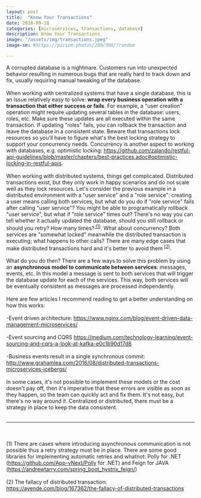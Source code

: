 ```yaml
---
layout: post
title:  "Know Your Transactions"
date: 2018-09-18
categories: [microservices, transactions, database]
description: Know Your Transactions.
image: "/assets/img/transactions.jpeg"
image-sm: #https://picsum.photos/200/300/?random

---
```


A corrupted database is a nightmare. Customers run into unexpected behavior resulting in numerous bugs that are really hard to track down and fix, usually requiring manual tweaking of the database.
<br><br>
When working with centralized systems that have a single database, this is an issue relatively easy to solve: **wrap every business operation with a transaction that either success or fails**. For example, a "user creation" operation might require updating several tables in the database: users, roles, etc. Make sure these updates are all executed within the same transaction. If updating "roles" fails, you can rollback the transaction and leave the database in a consistent state. Beware that transactions lock resources so you'll have to figure what's the best locking strategy to support your concurrency needs. Concurrency is another aspect to working with databases, e.g. optimistic locking: <https://github.com/zalando/restful-api-guidelines/blob/master/chapters/best-practices.adoc#optimistic-locking-in-restful-apis>.
<br><br>
When working with distributed systems, things get complicated. Distributed transactions exist, but they only work in happy scenarios and do not scale well as they lock resources. Let's consider the previous example in a distributed environment with a "user service" and a "role service": creating a user means calling both services, but what do you do if "role service" fails after calling "user service"? You might be able to programatically rollback "user service", but what if "role service" times out? There's no way you can tell whether it actually updated the database, should you still rollback or should you retry? How many times?<sup>[ (1)](#fnOne)</sup>. What about concurrency? Both services are "somewhat locked" meanwhile the distributed transaction is executing; what happens to other calls? There are many edge cases that make distributed transactions hard and it's better to avoid them <sup>[ (2)](#fnTwo)</sup>.
<br><br>
What do you do then? There are a few ways to solve this problem by using an **asynchronous model to communicate between services**: messages, events, etc. In this model a message is sent to both services that will trigger the database update for each of the services. This way, both services will be eventually consistent as messages are processed independently.
<br><br>
Here are few articles I recommend reading to get a better understanding on how this works:<br><br>
-Event driven architecture: <https://www.nginx.com/blog/event-driven-data-management-microservices/><br><br>
-Event sourcing and CQRS <https://medium.com/technology-learning/event-sourcing-and-cqrs-a-look-at-kafka-e0c1b90d17d8><br><br>
-Business events result in a single synchronous commit: <http://www.grahamlea.com/2016/08/distributed-transactions-microservices-icebergs/><br><br>
In some cases, it's not possible to implement these models or the cost doesn't pay off, then it's imperative that these errors are visible as soon as they happen, so the team can quickly act and fix them.
It's not easy, but there's no way around it. Centralized or distributed, there must be a strategy in place to keep the data consistent.
<br><br>

---

<br><br>
<a name="fnOne">(1)</a> There are cases where introducing asynchronous communication is not possible thus a retry strategy must be in place. There are some good libraries for implementing automatic retries and whatnot: Polly for .NET (<https://github.com/App-vNext/Polly> for .NET) and Feign for JAVA (<https://andrewtarry.com/spring_boot_hystrix_feign/>)<br><br>
<a name="fnTwo">(2)</a>	The fallacy of distributed transaction: <https://ayende.com/blog/167362/the-fallacy-of-distributed-transactions><br>
